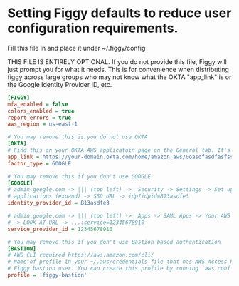  
 
 
 
# Setting Figgy defaults to reduce user configuration requirements.
Fill this file in and place it under ~/.figgy/config

THIS FILE IS ENTIRELY OPTIONAL. If you do not provide this file, Figgy will just prompt you for 
what it needs. This is for convenience when distributing figgy across large groups who may not
know what the OKTA "app_link" is or the Google Identity Provider ID, etc.
 ```ini
[FIGGY]
mfa_enabled = false
colors_enabled = true
report_errors = true
aws_region = us-east-1

# You may remove this is you do not use OKTA
[OKTA]
# Find this on your OKTA AWS applicatoin page on the General tab. It's labeled as EMBED LINK:
app_link = https://your-domain.okta.com/home/amazon_aws/0oasdfasdfasfssP4x6/123
factor_type = GOOGLE

# You may remove this if you don't use GOOGLE
[GOOGLE]
# admin.google.com -> ||| (top left) ->  Security -> Settings -> Set up single sign-on (SSO) for SAML
# applications (expand) -> SSO URL -> idp?idpid=B13asdfe3
identity_provider_id = B13asdfe3

# admin.google.com -> ||| (top left) ->  Apps -> SAML Apps -> Your AWS App 
# -> LOOK AT URL -> ...:service=12345678910
service_provider_id = 12345678910

# You may remove this if you don't use Bastion based authentication
[BASTION]
# AWS CLI required https://aws.amazon.com/cli/
# Name of profile in your ~/.aws/credentials file that has AWS Access Key associated with your 
# Figgy bastion user. You can create this profile by running `aws configure --profile figgy-bastion`
profile = 'figgy-bastion'
```